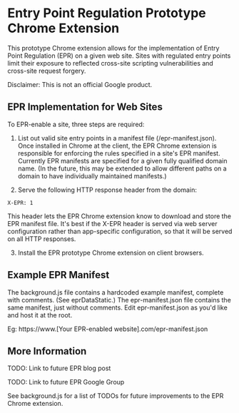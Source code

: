 # Entry Point Regulation Prototype Chrome Extension

This prototype Chrome extension allows for the implementation of Entry Point Regulation (EPR) on a given web site.  Sites with regulated entry points limit their exposure to reflected cross-site scripting vulnerabilities and cross-site request forgery.

Disclaimer: This is not an official Google product.

## EPR Implementation for Web Sites

To EPR-enable a site, three steps are required:

1) List out valid site entry points in a manifest file (/epr-manifest.json).  Once installed in Chrome at the client, the EPR Chrome extension is responsible for enforcing the rules specified in a site's EPR manifest.  Currently EPR manifests are specified for a given fully qualified domain name.  (In the future, this may be extended to allow different paths on a domain to have individually maintained manifests.)

2) Serve the following HTTP response header from the domain:

```
X-EPR: 1
```

This header lets the EPR Chrome extension know to download and store the EPR manifest file.  It's best if the X-EPR header is served via web server configuration rather than app-specific configuration, so that it will be served on all HTTP responses.

3) Install the EPR prototype Chrome extension on client browsers.


## Example EPR Manifest

The background.js file contains a hardcoded example manifest, complete with comments.  (See eprDataStatic.)  The epr-manifest.json file contains the same manifest, just without comments.  Edit epr-manifest.json as you'd like and host it at the root.  

Eg: https://www.[Your EPR-enabled website].com/epr-manifest.json


## More Information

TODO: Link to future EPR blog post

TODO: Link to future EPR Google Group

See background.js for a list of TODOs for future improvements to the EPR Chrome extension.
